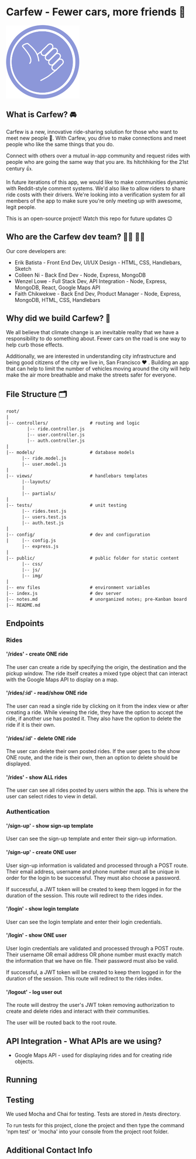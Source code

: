 # Carfew - Fewer cars, more friends 🤝
<img src="public/img/favicon_carfew.png"
     alt="Carfew Favicon"
     align="middle"
     width="200" />

## What is Carfew? 🚘
Carfew is a new, innovative ride-sharing solution for those who want to meet new people 👋. With Carfew, you drive to make connections and meet people who like the same things that you do.

Connect with others over a mutual in-app community and request rides with people who are going the same way that you are. Its hitchhiking for the 21st century 👍.

In future iterations of this app, we would like to make communities dynamic with Reddit-style comment systems. We'd also like to allow riders to share ride costs with their drivers. We're looking into a verification system for all members of the app to make sure you're only meeting up with awesome, legit people.

This is an open-source project! Watch this repo for future updates 😉

## Who are the Carfew dev team? 👩‍💻 👨‍💻
Our core developers are:
- Erik Batista - Front End Dev, UI/UX Design - HTML, CSS, Handlebars, Sketch
- Colleen Ni - Back End Dev - Node, Express, MongoDB
- Wenzel Lowe - Full Stack Dev, API Integration - Node, Express, MongoDB, React, Google Maps API
- Faith Chikwekwe - Back End Dev, Product Manager - Node, Express, MongoDB, HTML, CSS, Handlebars

## Why did we build Carfew? 🚗
We all believe that climate change is an inevitable reality that we have a responsibility to do something about. Fewer cars on the road is one way to help curb those effects.

Additionally, we are interested in understanding city infrastructure and being good citizens of the city we live in, San Francisco ❤️ . Building an app that can help to limit the number of vehicles moving around the city will help make the air more breathable and make the streets safer for everyone.

## File Structure 🗂
```
root/
|
|-- controllers/                # routing and logic
        |-- ride.controller.js
        |-- user.controller.js
        |-- auth.controller.js
|
|-- models/                     # database models
      |-- ride.model.js
      |-- user.model.js
|
|-- views/                      # handlebars templates
      |--layouts/
      |
      |-- partials/
|
|-- tests/                      # unit testing
      |-- rides.test.js
      |-- users.test.js
      |-- auth.test.js
|
|-- config/                     # dev and configuration
|     |-- config.js
      |-- express.js
|
|-- public/                     # public folder for static content
      |-- css/
      |-- js/
      |-- img/
|
|-- env files                   # environment variables
|-- index.js                    # dev server
|-- notes.md                    # unorganized notes; pre-Kanban board
|-- README.md
```

## Endpoints
### Rides
#### '/rides' - create ONE ride
The user can create a ride by specifying the origin, the destination and the pickup window. The ride itself creates a mixed type object that can interact with the Google Maps API to display on a map.

#### '/rides/:id' - read/show ONE ride
The user can read a single ride by clicking on it from the index view or after creating a ride. While viewing the ride, they have the option to accept the ride, if another use has posted it. They also have the option to delete the ride if it is their own.

#### '/rides/:id' - delete ONE ride
The user can delete their own posted rides. If the user goes to the show ONE route, and the ride is their own, then an option to delete should be displayed.

#### '/rides' - show ALL rides
The user can see all rides posted by users within the app. This is where the user can select rides to view in detail.

### Authentication
#### '/sign-up' - show sign-up template
User can see the sign-up template and enter their sign-up information.

#### '/sign-up' - create ONE user
User sign-up information is validated and processed through a POST route. Their email address, username and phone number must all be unique in order for the login to be successful. They must also choose a password.

If successful, a JWT token will be created to keep them logged in for the duration of the session. This route will redirect to the rides index.

#### '/login' - show login template
User can see the login template and enter their login credentials.
#### '/login' - show ONE user
User login credentials are validated and processed through a POST route. Their username OR email address OR phone number must exactly match the information that we have on file. Their password must also be valid.

If successful, a JWT token will be created to keep them logged in for the duration of the session. This route will redirect to the rides index.

#### '/logout' - log user out
The route will destroy the user's JWT token removing authorization to create and delete rides and interact with their communities.

The user will be routed back to the root route.

## API Integration - What APIs are we using?
- Google Maps API - used for displaying rides and for creating ride objects.

## Running

## Testing
We used Mocha and Chai for testing. Tests are stored in /tests directory.

To run tests for this project, clone the project and then type the command 'npm test' or 'mocha' into your console from the project root folder.

## Additional Contact Info
